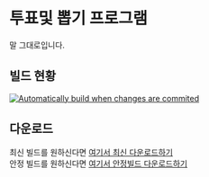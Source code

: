 # 투표및 뽑기 프로그램
말 그대로입니다.
## 빌드 현황
[![Automatically build when changes are commited](https://github.com/baejeongwan/vote/actions/workflows/autobuild.yml/badge.svg)](https://github.com/baejeongwan/vote/actions/workflows/autobuild.yml)
## 다운로드
최신 빌드를 원하신다면
[여기서 최신 다운로드하기](https://github.com/baejeongwan/vote/actions)    
안정 빌드를 원하신다면
[여기서 안정빌드 다운로드하기](https://github.com/baejeongwan/vote/releases)
